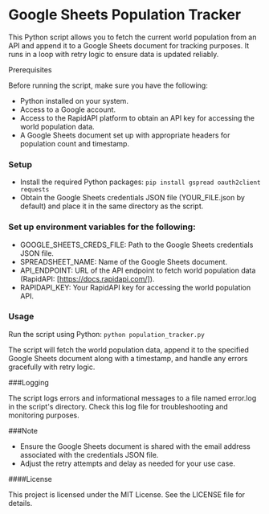 # Google Sheets Population Tracker

This Python script allows you to fetch the current world population from an API and append it to a Google Sheets document for tracking purposes. It runs in a loop with retry logic to ensure data is updated reliably.

Prerequisites

Before running the script, make sure you have the following:

- Python installed on your system.
- Access to a Google account.
- Access to the RapidAPI platform to obtain an API key for accessing the world population data.
- A Google Sheets document set up with appropriate headers for population count and timestamp.

### Setup

- Install the required Python packages:
`pip install gspread oauth2client requests`
- Obtain the Google Sheets credentials JSON file (YOUR_FILE.json by default) and place it in the same directory as the script.

### Set up environment variables for the following:

- GOOGLE_SHEETS_CREDS_FILE: Path to the Google Sheets credentials JSON file.
- SPREADSHEET_NAME: Name of the Google Sheets document.
- API_ENDPOINT: URL of the API endpoint to fetch world population data (RapidAPI: [https://docs.rapidapi.com/]).
- RAPIDAPI_KEY: Your RapidAPI key for accessing the world population API.

### Usage
Run the script using Python:
`python population_tracker.py`

The script will fetch the world population data, append it to the specified Google Sheets document along with a timestamp, and handle any errors gracefully with retry logic.

###Logging

The script logs errors and informational messages to a file named error.log in the script's directory. Check this log file for troubleshooting and monitoring purposes.

###Note

- Ensure the Google Sheets document is shared with the email address associated with the credentials JSON file.
- Adjust the retry attempts and delay as needed for your use case.

####License

This project is licensed under the MIT License. See the LICENSE file for details.
